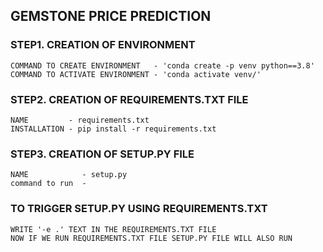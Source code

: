 ## GEMSTONE PRICE PREDICTION

### STEP1. CREATION OF ENVIRONMENT 
```
COMMAND TO CREATE ENVIRONMENT   - 'conda create -p venv python==3.8'
COMMAND TO ACTIVATE ENVIRONMENT - 'conda activate venv/'
```

### STEP2. CREATION OF REQUIREMENTS.TXT FILE
```
NAME         - requirements.txt
INSTALLATION - pip install -r requirements.txt
```

### STEP3. CREATION OF SETUP.PY FILE
```
NAME            - setup.py
command to run  - 
```

### TO TRIGGER SETUP.PY USING REQUIREMENTS.TXT
```
WRITE '-e .' TEXT IN THE REQUIREMENTS.TXT FILE
NOW IF WE RUN REQUIREMENTS.TXT FILE SETUP.PY FILE WILL ALSO RUN
```